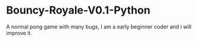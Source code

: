 # Bouncy-Royale-V0.1-Python
A normal pong game with many bugs, I am a early beginner coder and i will improve it.
